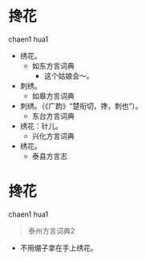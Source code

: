 # 搀花
chaen1 hua1
+ 绣花。
  * 如东方言词典
    - 这个姑娘会～。
+ 刺绣。
  * 如皋方言词典
+ 刺绣。（《广韵》“楚衔切，搀，刺也”）。
  * 东台方言词典
+ 绣花：针儿。
  * 兴化方言词典
+ 绣花。
  * 泰县方言志


# 搀花
chaen1 hua1
> 泰州方言词典2
- 不用绷子拿在手上绣花。